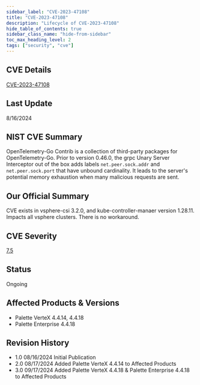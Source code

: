 ```yaml
---
sidebar_label: "CVE-2023-47108"
title: "CVE-2023-47108"
description: "Lifecycle of CVE-2023-47108"
hide_table_of_contents: true
sidebar_class_name: "hide-from-sidebar"
toc_max_heading_level: 2
tags: ["security", "cve"]
---
```


## CVE Details

[CVE-2023-47108](https://nvd.nist.gov/vuln/detail/CVE-2023-47108)

## Last Update

8/16/2024

## NIST CVE Summary

OpenTelemetry-Go Contrib is a collection of third-party packages for OpenTelemetry-Go. Prior to version 0.46.0, the grpc
Unary Server Interceptor out of the box adds labels `net.peer.sock.addr` and `net.peer.sock.port` that have unbound
cardinality. It leads to the server's potential memory exhaustion when many malicious requests are sent.

## Our Official Summary

CVE exists in vsphere-csi 3.2.0, and kube-controller-manaer version 1.28.11. Impacts all vsphere clusters. There is no
workaround.

## CVE Severity

[7.5](https://nvd.nist.gov/vuln/detail/CVE-2023-47108)

## Status

Ongoing

## Affected Products & Versions

- Palette VerteX 4.4.14, 4.4.18  
- Palette Enterprise 4.4.18

## Revision History

- 1.0 08/16/2024 Initial Publication  
- 2.0 08/17/2024 Added Palette VerteX 4.4.14 to Affected Products  
- 3.0 09/17/2024 Added Palette VerteX 4.4.18 & Palette Enterprise 4.4.18 to Affected Products

